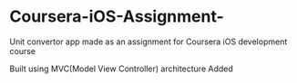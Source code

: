 # Coursera-iOS-Assignment-
Unit convertor app made as an assignment for Coursera iOS development course


Built using MVC(Model View Controller) architecture 
Added 
